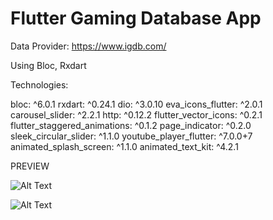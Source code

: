 # Flutter Gaming Database App

Data Provider: https://www.igdb.com/

Using Bloc, Rxdart

Technologies:

  bloc: ^6.0.1
  rxdart: ^0.24.1
  dio: ^3.0.10
  eva_icons_flutter: ^2.0.1
  carousel_slider: ^2.2.1
  http: ^0.12.2
  flutter_vector_icons: ^0.2.1
  flutter_staggered_animations: ^0.1.2
  page_indicator: ^0.2.0
  sleek_circular_slider: ^1.1.0
  youtube_player_flutter: ^7.0.0+7
  animated_splash_screen: ^1.1.0
  animated_text_kit: ^4.2.1

PREVIEW

![Alt Text](https://media.giphy.com/media/X1hcGgPdiNgvVJvA3J/giphy.gif)

![Alt Text](https://media.giphy.com/media/o6Z0a7SjU5JqNRF1Oe/giphy.gif)
